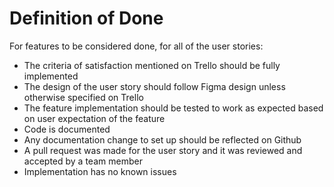 # Definition of Done
For features to be considered done, for all of the user stories:
-	The criteria of satisfaction mentioned on Trello should be fully implemented
-	The design of the user story should follow Figma design unless otherwise specified on Trello
-	The feature implementation should be tested to work as expected based on user expectation of the feature
-	Code is documented
-	Any documentation change to set up should be reflected on Github
-	A pull request was made for the user story and it was reviewed and accepted by a team member
-	Implementation has no known issues
